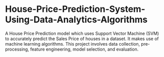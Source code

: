 # House-Price-Prediction-System-Using-Data-Analytics-Algorithms
A House Price Prediction model which uses Support Vector Machine (SVM) to accurately predict the Sales Price of houses in a dataset. It makes use of machine learning algorithms.  This project involves data collection, pre-processing, feature engineering, model selection, and evaluation.
